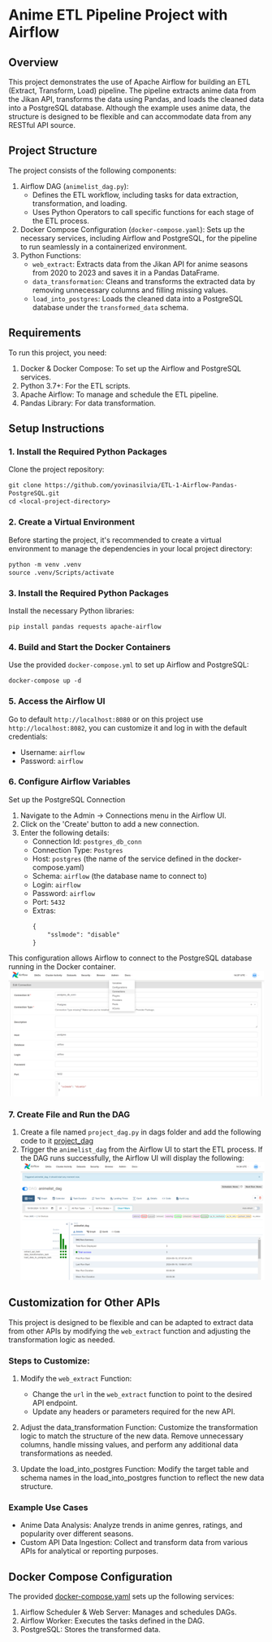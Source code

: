 # Anime ETL Pipeline Project with Airflow

## Overview
This project demonstrates the use of Apache Airflow for building an ETL (Extract, Transform, Load) pipeline. The pipeline extracts anime data from the Jikan API, transforms the data using Pandas, and loads the cleaned data into a PostgreSQL database. Although the example uses anime data, the structure is designed to be flexible and can accommodate data from any RESTful API source.

## Project Structure
The project consists of the following components:
1. Airflow DAG (`animelist_dag.py`):
    * Defines the ETL workflow, including tasks for data extraction, transformation, and loading.
    * Uses Python Operators to call specific functions for each stage of the ETL process.
2. Docker Compose Configuration (`docker-compose.yaml`):
    Sets up the necessary services, including Airflow and PostgreSQL, for the pipeline to run seamlessly in a containerized environment.
3. Python Functions:
    * `web_extract`: Extracts data from the Jikan API for anime seasons from 2020 to 2023 and saves it in a Pandas DataFrame.
    * `data_transformation`: Cleans and transforms the extracted data by removing unnecessary columns and filling missing values.
    * `load_into_postgres`: Loads the cleaned data into a PostgreSQL database under the `transformed_data` schema.

## Requirements
To run this project, you need:
1. Docker & Docker Compose: To set up the Airflow and PostgreSQL services.
2. Python 3.7+: For the ETL scripts.
3. Apache Airflow: To manage and schedule the ETL pipeline.
4. Pandas Library: For data transformation.

## Setup Instructions
### 1. Install the Required Python Packages
Clone the project repository:
```
git clone https://github.com/yovinasilvia/ETL-1-Airflow-Pandas-PostgreSQL.git
cd <local-project-directory>
```
### 2. Create a Virtual Environment
Before starting the project, it's recommended to create a virtual environment to manage the dependencies in your local project directory:
```
python -m venv .venv
source .venv/Scripts/activate
```
### 3. Install the Required Python Packages
Install the necessary Python libraries:
```
pip install pandas requests apache-airflow
```
### 4. Build and Start the Docker Containers
Use the provided `docker-compose.yml` to set up Airflow and PostgreSQL:
```
docker-compose up -d
```
### 5. Access the Airflow UI
Go to default `http://localhost:8080` or on this project use `http://localhost:8082`, you can customize it and log in with the default credentials:
* Username: `airflow`
* Password: `airflow`

### 6. Configure Airflow Variables
Set up the PostgreSQL Connection
1. Navigate to the Admin -> Connections menu in the Airflow UI.
2. Click on the 'Create' button to add a new connection.
3. Enter the following details:
    * Connection Id: `postgres_db_conn`
    * Connection Type: `Postgres`
    * Host: `postgres` (the name of the service defined in the docker-compose.yaml)
    * Schema: `airflow` (the database name to connect to)
    * Login: `airflow`
    * Password: `airflow`
    * Port: `5432`
    * Extras:
        ```
        {
            "sslmode": "disable"
        }
        ```
This configuration allows Airflow to connect to the PostgreSQL database running in the Docker container.
![setup-connections-airflow-2](documentations/setup-connections-airflow.png)

### 7. Create File and Run the DAG
1. Create a file named `project_dag.py` in dags folder and add the following code to it [project_dag](dags/project_dag.py)
2. Trigger the `animelist_dag` from the Airflow UI to start the ETL process. If the DAG runs successfully, the Airflow UI will display the following:
![dags-airflow](documentations/dags-airflow.png)

## Customization for Other APIs
This project is designed to be flexible and can be adapted to extract data from other APIs by modifying the `web_extract` function and adjusting the transformation logic as needed.
### Steps to Customize:
1. Modify the `web_extract` Function:
    * Change the `url` in the `web_extract` function to point to the desired API endpoint.
    * Update any headers or parameters required for the new API.
2. Adjust the data_transformation Function:
    Customize the transformation logic to match the structure of the new data. Remove unnecessary columns, handle missing values, and perform any additional data transformations as needed.

3. Update the load_into_postgres Function:
    Modify the target table and schema names in the load_into_postgres function to reflect the new data structure.

### Example Use Cases
* Anime Data Analysis: Analyze trends in anime genres, ratings, and popularity over different seasons.
* Custom API Data Ingestion: Collect and transform data from various APIs for analytical or reporting purposes.

## Docker Compose Configuration
The provided [docker-compose.yaml](ETL-2-Pandas-Postgres/docker-compose.yaml) sets up the following services:
1. Airflow Scheduler & Web Server: Manages and schedules DAGs.
2. Airflow Worker: Executes the tasks defined in the DAG.
3. PostgreSQL: Stores the transformed data.



